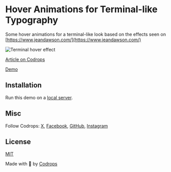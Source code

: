 # Hover Animations for Terminal-like Typography

Some hover animations for a terminal-like look based on the effects seen on [https://www.jeandawson.com/](https://www.jeandawson.com/)

![Terminal hover effect](https://tympanus.net/codrops/wp-content/uploads/2024/06/terminalhover_feat.jpg)

[Article on Codrops](https://tympanus.net/codrops/?p=78645)

[Demo](http://tympanus.net/Development/LineTextHoverAnimations/)

## Installation

Run this demo on a [local server](https://developer.mozilla.org/en-US/docs/Learn/Common_questions/Tools_and_setup/set_up_a_local_testing_server).

## Misc

Follow Codrops: [X](http://www.X.com/codrops), [Facebook](http://www.facebook.com/codrops), [GitHub](https://github.com/codrops), [Instagram](https://www.instagram.com/codropsss/)

## License
[MIT](LICENSE)

Made with :blue_heart:  by [Codrops](http://www.codrops.com)






